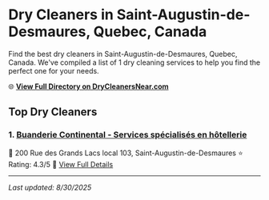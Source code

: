 # Dry Cleaners in Saint-Augustin-de-Desmaures, Quebec, Canada

Find the best dry cleaners in Saint-Augustin-de-Desmaures, Quebec, Canada. We've compiled a list of 1 dry cleaning services to help you find the perfect one for your needs.

🌐 **[View Full Directory on DryCleanersNear.com](https://drycleanersnear.com/city/Canada/Quebec/Saint-Augustin-de-Desmaures)**

## Top Dry Cleaners

### 1. [Buanderie Continental - Services spécialisés en hôtellerie](https://drycleanersnear.com/dryCleaner/68a7d032606e51ce7f21a114/buanderie-continental-services-sp-cialis-s-en-h-tellerie)
📍 200 Rue des Grands Lacs local 103, Saint-Augustin-de-Desmaures
⭐ Rating: 4.3/5
🔗 [View Full Details](https://drycleanersnear.com/dryCleaner/68a7d032606e51ce7f21a114/buanderie-continental-services-sp-cialis-s-en-h-tellerie)


---

*Last updated: 8/30/2025*
